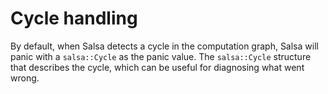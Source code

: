 # Cycle handling

By default, when Salsa detects a cycle in the computation graph, Salsa will panic with a `salsa::Cycle` as the panic value. The `salsa::Cycle` structure that describes the cycle, which can be useful for diagnosing what went wrong. 
